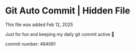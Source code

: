 # Git Auto Commit | Hidden File

This file was added Feb 12, 2025

Just for fun and keeping my daily git commit active 🤪

commit number: 464061
